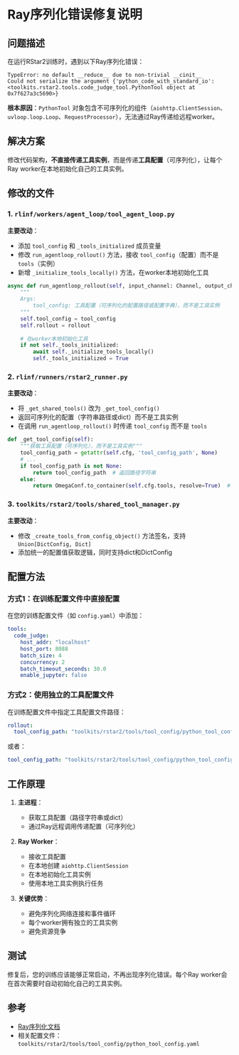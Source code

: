 # Ray序列化错误修复说明

## 问题描述

在运行RStar2训练时，遇到以下Ray序列化错误：

```
TypeError: no default __reduce__ due to non-trivial __cinit__
Could not serialize the argument {'python_code_with_standard_io': <toolkits.rstar2.tools.code_judge_tool.PythonTool object at 0x7f627a3c5690>}
```

**根本原因**：`PythonTool` 对象包含不可序列化的组件（`aiohttp.ClientSession`、`uvloop.loop.Loop`、`RequestProcessor`），无法通过Ray传递给远程worker。

## 解决方案

修改代码架构，**不直接传递工具实例**，而是传递**工具配置**（可序列化），让每个Ray worker在本地初始化自己的工具实例。

## 修改的文件

### 1. `rlinf/workers/agent_loop/tool_agent_loop.py`

**主要改动**：
- 添加 `tool_config` 和 `_tools_initialized` 成员变量
- 修改 `run_agentloop_rollout()` 方法，接收 `tool_config`（配置）而不是 `tools`（实例）
- 新增 `_initialize_tools_locally()` 方法，在worker本地初始化工具

```python
async def run_agentloop_rollout(self, input_channel: Channel, output_channel: Channel, tool_config, rollout):
    """
    Args:
        tool_config: 工具配置（可序列化的配置路径或配置字典），而不是工具实例
    """
    self.tool_config = tool_config
    self.rollout = rollout
    
    # 在worker本地初始化工具
    if not self._tools_initialized:
        await self._initialize_tools_locally()
        self._tools_initialized = True
```

### 2. `rlinf/runners/rstar2_runner.py`

**主要改动**：
- 将 `_get_shared_tools()` 改为 `_get_tool_config()`
- 返回可序列化的配置（字符串路径或dict）而不是工具实例
- 在调用 `run_agentloop_rollout()` 时传递 `tool_config` 而不是 `tools`

```python
def _get_tool_config(self):
    """获取工具配置（可序列化），而不是工具实例"""
    tool_config_path = getattr(self.cfg, 'tool_config_path', None)
    # ...
    if tool_config_path is not None:
        return tool_config_path  # 返回路径字符串
    else:
        return OmegaConf.to_container(self.cfg.tools, resolve=True)  # 返回dict
```

### 3. `toolkits/rstar2/tools/shared_tool_manager.py`

**主要改动**：
- 修改 `_create_tools_from_config_object()` 方法签名，支持 `Union[DictConfig, Dict]`
- 添加统一的配置值获取逻辑，同时支持dict和DictConfig

## 配置方法

### 方式1：在训练配置文件中直接配置

在您的训练配置文件（如 `config.yaml`）中添加：

```yaml
tools:
  code_judge:
    host_addr: "localhost"
    host_port: 8088
    batch_size: 4
    concurrency: 2
    batch_timeout_seconds: 30.0
    enable_jupyter: false
```

### 方式2：使用独立的工具配置文件

在训练配置文件中指定工具配置文件路径：

```yaml
rollout:
  tool_config_path: "toolkits/rstar2/tools/tool_config/python_tool_config.yaml"
```

或者：

```yaml
tool_config_path: "toolkits/rstar2/tools/tool_config/python_tool_config.yaml"
```

## 工作原理

1. **主进程**：
   - 获取工具配置（路径字符串或dict）
   - 通过Ray远程调用传递配置（可序列化）

2. **Ray Worker**：
   - 接收工具配置
   - 在本地创建 `aiohttp.ClientSession`
   - 在本地初始化工具实例
   - 使用本地工具实例执行任务

3. **关键优势**：
   - 避免序列化网络连接和事件循环
   - 每个worker拥有独立的工具实例
   - 避免资源竞争

## 测试

修复后，您的训练应该能够正常启动，不再出现序列化错误。每个Ray worker会在首次需要时自动初始化自己的工具实例。

## 参考

- [Ray序列化文档](https://docs.ray.io/en/master/ray-core/objects/serialization.html)
- 相关配置文件：`toolkits/rstar2/tools/tool_config/python_tool_config.yaml`

